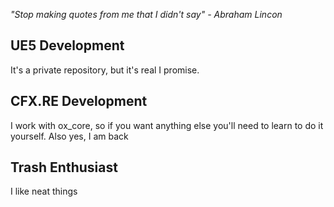 *"Stop making quotes from me that I didn't say" - Abraham Lincon*

## UE5 Development
It's a private repository, but it's real I promise.
## CFX.RE Development
I work with ox_core, so if you want anything else you'll need to learn to do it yourself. Also yes, I am back
## Trash Enthusiast
I like neat things
